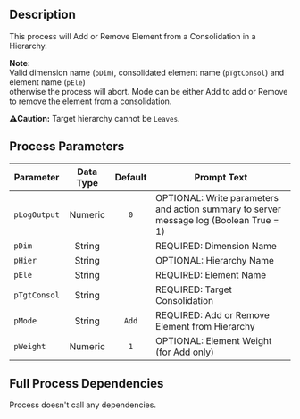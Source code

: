## Description
   
 This process will Add or Remove Element from a Consolidation in a Hierarchy.  
     
**Note:**     
 Valid dimension name (`pDim`), consolidated element name (`pTgtConsol`) and element name (`pEle`)  
 otherwise the process will abort. Mode can be either Add to add or Remove to remove the element  from a consolidation.  
     
**:warning:Caution:** Target hierarchy cannot be `Leaves`.  
## Process Parameters
  
|Parameter|Data Type|Default|Prompt Text|
  |---|:-:|:-:|---|
  |`pLogOutput`|Numeric|`0`|OPTIONAL: Write parameters and action summary to server message log (Boolean True = 1)|
  |`pDim`|String||REQUIRED: Dimension Name|
  |`pHier`|String||OPTIONAL: Hierarchy Name|
  |`pEle`|String||REQUIRED: Element Name|
  |`pTgtConsol`|String||REQUIRED: Target Consolidation|
  |`pMode`|String|`Add`|REQUIRED: Add or Remove Element from Hierarchy|
  |`pWeight`|Numeric|`1`|OPTIONAL: Element Weight (for Add only)|
  ## Full Process Dependencies
Process doesn't call any dependencies.  

